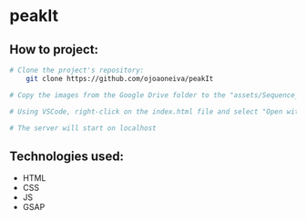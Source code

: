 # peakIt

## How to project:

```bash
# Clone the project's repository:
    git clone https://github.com/ojoaoneiva/peakIt

# Copy the images from the Google Drive folder to the "assets/Sequence_cam_01" and "assets/Sequence_cam_02" folders in the project:

# Using VSCode, right-click on the index.html file and select "Open with Live Server":

# The server will start on localhost
```

## Technologies used:
- HTML
- CSS
- JS
- GSAP
